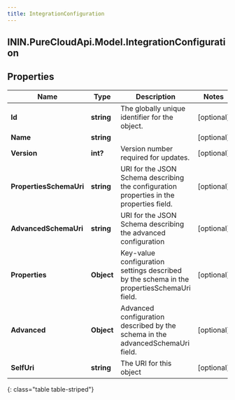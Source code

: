 ```yaml
---
title: IntegrationConfiguration
---
```

## ININ.PureCloudApi.Model.IntegrationConfiguration

## Properties

|Name | Type | Description | Notes|
|------------ | ------------- | ------------- | -------------|
| **Id** | **string** | The globally unique identifier for the object. | [optional] |
| **Name** | **string** |  | [optional] |
| **Version** | **int?** | Version number required for updates. | [optional] |
| **PropertiesSchemaUri** | **string** | URI for the JSON Schema describing the configuration properties in the properties field. | [optional] |
| **AdvancedSchemaUri** | **string** | URI for the JSON Schema describing the advanced configuration | [optional] |
| **Properties** | **Object** | Key-value configuration settings described by the schema in the propertiesSchemaUri field. | [optional] |
| **Advanced** | **Object** | Advanced configuration described by the schema in the advancedSchemaUri field. | [optional] |
| **SelfUri** | **string** | The URI for this object | [optional] |
{: class="table table-striped"}


